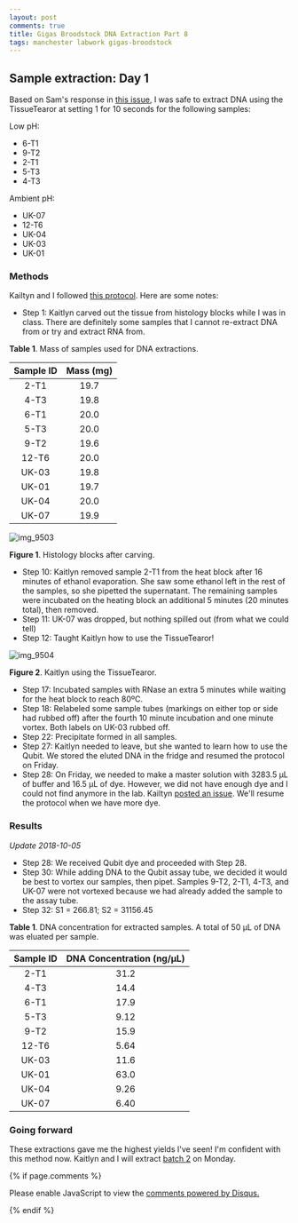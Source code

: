 ```yaml
---
layout: post
comments: true
title: Gigas Broodstock DNA Extraction Part 8
tags: manchester labwork gigas-broodstock
---
```


## Sample extraction: Day 1

Based on Sam's response in [this issue](https://github.com/RobertsLab/resources/issues/398), I was safe to extract DNA using the TissueTearor at setting 1 for 10 seconds for the following samples:

Low pH:

- 6-T1
- 9-T2
- 2-T1
- 5-T3
- 4-T3

Ambient pH:

- UK-07
- 12-T6
- UK-04
- UK-03
- UK-01

### Methods

Kailtyn and I followed [this protocol](https://github.com/RobertsLab/resources/blob/master/protocols/DNA-Extraction-from-Histology-Blocks.md). Here are some notes:

- Step 1: Kaitlyn carved out the tissue from histology blocks while I was in class. There are definitely some samples that I cannot re-extract DNA from or try and extract RNA from.

**Table 1**. Mass of samples used for DNA extractions.

| **Sample ID** | **Mass (mg)** |
|:-------------:|:-------------:|
|      2-T1     |      19.7     |
|      4-T3     |      19.8     |
|      6-T1     |      20.0     |
|      5-T3     |      20.0     |
|      9-T2     |      19.6     |
|     12-T6     |      20.0     |
|     UK-03     |      19.8     |
|     UK-01     |      19.7     |
|     UK-04     |      20.0     |
|     UK-07     |      19.9     |

![img_9503](https://user-images.githubusercontent.com/22335838/46176719-3dda4400-c265-11e8-90a6-e36212ddae8b.jpg)

**Figure 1**. Histology blocks after carving.

- Step 10: Kaitlyn removed sample 2-T1 from the heat block after 16 minutes of ethanol evaporation. She saw some ethanol left in the rest of the samples, so she pipetted the supernatant. The remaining samples were incubated on the heating block an additional 5 minutes (20 minutes total), then removed.
- Step 11: UK-07 was dropped, but nothing spilled out (from what we could tell)
- Step 12: Taught Kaitlyn how to use the TissueTearor!

![img_9504](https://user-images.githubusercontent.com/22335838/46176636-feabf300-c264-11e8-9928-69bc935f0aa4.jpg)

**Figure 2**. Kaitlyn using the TissueTearor.

- Step 17: Incubated samples with RNase an extra 5 minutes while waiting for the heat block to reach 80ºC.
- Step 18: Relabeled some sample tubes (markings on either top or side had rubbed off) after the fourth 10 minute incubation and one minute vortex. Both labels on UK-03 rubbed off.
- Step 22: Precipitate formed in all samples.
- Step 27: Kaitlyn needed to leave, but she wanted to learn how to use the Qubit. We stored the eluted DNA in the fridge and resumed the protocol on Friday.
- Step 28: On Friday, we needed to make a master solution with 3283.5 µL of buffer and 16.5 µL of dye. However, we did not have enough dye and I could not find anymore in the lab. Kailtyn [posted an issue](https://github.com/RobertsLab/resources/issues/400). We'll resume the protocol when we have more dye.

### Results

*Update 2018-10-05* 

- Step 28: We received Qubit dye and proceeded with Step 28.
- Step 30: While adding DNA to the Qubit assay tube, we decided it would be best to vortex our samples, then pipet. Samples 9-T2, 2-T1, 4-T3, and UK-07 were not vortexed because we had already added the sample to the assay tube.
- Step 32: S1 = 266.81; S2 = 31156.45

**Table 1**. DNA concentration for extracted samples. A total of 50 µL of DNA was eluated per sample.

| **Sample ID** | **DNA Concentration (ng/µL)** |
|:-------------:|:-----------------------------:|
|      2-T1     |              31.2             |
|      4-T3     |              14.4             |
|      6-T1     |              17.9             |
|      5-T3     |              9.12             |
|      9-T2     |              15.9             |
|     12-T6     |              5.64             |
|     UK-03     |              11.6             |
|     UK-01     |              63.0             |
|     UK-04     |              9.26             |
|     UK-07     |              6.40             |

### Going forward

These extractions gave me the highest yields I've seen! I'm confident with this method now. Kaitlyn and I will extract [batch 2](https://yaaminiv.github.io/Gigas-Broodstock-DNA-Extraction-Part7/) on Monday.

{% if page.comments %}

<div id="disqus_thread"></div>
<script>

/**
*  RECOMMENDED CONFIGURATION VARIABLES: EDIT AND UNCOMMENT THE SECTION BELOW TO INSERT DYNAMIC VALUES FROM YOUR PLATFORM OR CMS.
*  LEARN WHY DEFINING THESE VARIABLES IS IMPORTANT: https://disqus.com/admin/universalcode/#configuration-variables*/
/*
var disqus_config = function () {
this.page.url = PAGE_URL;  // Replace PAGE_URL with your page's canonical URL variable
this.page.identifier = PAGE_IDENTIFIER; // Replace PAGE_IDENTIFIER with your page's unique identifier variable
};
*/
(function() { // DON'T EDIT BELOW THIS LINE
var d = document, s = d.createElement('script');
s.src = 'https://the-responsible-grad-student.disqus.com/embed.js';
s.setAttribute('data-timestamp', +new Date());
(d.head || d.body).appendChild(s);
})();
</script>
<noscript>Please enable JavaScript to view the <a href="https://disqus.com/?ref_noscript">comments powered by Disqus.</a></noscript>

{% endif %}

<script id="dsq-count-scr" src="//the-responsible-grad-student.disqus.com/count.js" async></script>
